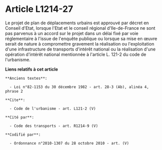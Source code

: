 # Article L1214-27

Le projet de plan de déplacements urbains est approuvé par décret en Conseil d'Etat, lorsque l'Etat et le conseil régional
d'Ile-de-France ne sont pas parvenus à un accord sur le projet dans un délai fixé par voie réglementaire à l'issue de
l'enquête publique ou lorsque sa mise en œuvre serait de nature à compromettre gravement la réalisation ou l'exploitation
d'une infrastructure de transports d'intérêt national ou la réalisation d'une opération d'intérêt national mentionnée à
l'article L. 121-2 du code de l'urbanisme.

**Liens relatifs à cet article**

	**Anciens textes**:

	  - Loi n°82-1153 du 30 décembre 1982 - art. 28-3 (Ab), alinéa 4, phrase 2

	**Cite**:

	  - Code de l'urbanisme - art. L121-2 (V)

	**Cité par**:

	  - Code des transports - art. R1214-9 (V)

	**Codifié par**:

	  - Ordonnance n°2010-1307 du 28 octobre 2010 - art. (V)
